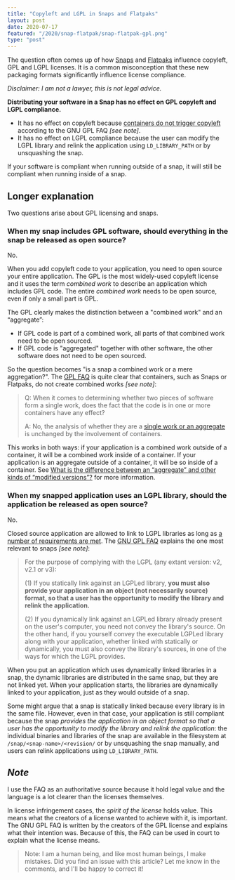 ```yaml
---
title: "Copyleft and LGPL in Snaps and Flatpaks"
layout: post
date: 2020-07-17
featured: "/2020/snap-flatpak/snap-flatpak-gpl.png"
type: "post"
---
```


The question often comes up of how [Snaps](https://snapcraft.io/) and [Flatpaks](https://flatpak.github.io/) influence copyleft, GPL and LGPL licenses. It is a common misconception that these new packaging formats significantly influence license compliance.

*Disclaimer: I am not a lawyer, this is not legal advice.*

**Distributing your software in a Snap has no effect on GPL copyleft and LGPL compliance.**

* It has no effect on copyleft because [containers do not trigger copyleft](https://www.gnu.org/licenses/gpl-faq.html#AggregateContainers) according to the GNU GPL FAQ *[see note]*.
* It has no effect on LGPL compliance because the user can modify the LGPL library and relink the application using `LD_LIBRARY_PATH` or by unsquashing the snap.

If your software is compliant when running outside of a snap, it will still be compliant when running inside of a snap.

## Longer explanation

Two questions arise about GPL licensing and snaps.

### When my snap includes GPL software, should everything in the snap be released as open source?

No.

When you add copyleft code to your application, you need to open source your entire application. The GPL is the most widely-used copyleft license and it uses the term *combined work* to describe an application which includes GPL code. The entire *combined work* needs to be open source, even if only a small part is GPL.

The GPL clearly makes the distinction between a "combined work" and an “aggregate”:

* If GPL code is part of a combined work, all parts of that combined work need to be open sourced.
* If GPL code is "aggregated" together with other software, the other software does not need to be open sourced.

So the question becomes "is a snap a combined work or a mere aggregation?". The [GPL FAQ](https://www.gnu.org/licenses/gpl-faq.html#AggregateContainers) is quite clear that containers, such as Snaps or Flatpaks, do not create combined works *[see note]*:

> Q: When it comes to determining whether two pieces of software form a single work, does the fact that the code is in one or more containers have any effect?
>
>A: No, the analysis of whether they are a [single work or an aggregate](https://www.gnu.org/licenses/gpl-faq.html#MereAggregation) is unchanged by the involvement of containers.

This works in both ways: if your application is a combined work outside of a container, it will be a combined work inside of a container. If your application is an aggregate outside of a container, it will be so inside of a container. See [What is the difference between an “aggregate” and other kinds of “modified versions”?](https://www.gnu.org/licenses/gpl-faq.html#MereAggregation) for more information.

### When my snapped application uses an LGPL library, should the application be released as open source?

No.

Closed source application are allowed to link to LGPL libraries as long as [a number of requirements are met](https://opensource.org/licenses/LGPL-3.0#section4). The [GNU GPL FAQ](https://www.gnu.org/licenses/gpl-faq.html#LGPLStaticVsDynamic) explains the one most relevant to snaps  *[see note]*:

> For the purpose of complying with the LGPL (any extant version: v2, v2.1 or v3):
>
>   (1) If you statically link against an LGPLed library, **you must also provide your application in an object (not necessarily source) format, so that a user has the opportunity to modify the library and relink the application.**
>
>   (2) If you dynamically link against an LGPLed library already present on the user's computer, you need not convey the library's source. On the other hand, if you yourself convey the executable LGPLed library along with your application, whether linked with statically or dynamically, you must also convey the library's sources, in one of the ways for which the LGPL provides.

When you put an application which uses dynamically linked libraries in a snap, the dynamic libraries are distributed in the same snap, but they are not linked yet. When your application starts, the libraries are dynamically linked to your application, just as they would outside of a snap.

Some might argue that a snap is statically linked because every library is in the same file. However, even in that case, your application is still compliant because the snap *provides the application in an object format so that a user has the opportunity to modify the library and relink the application*: the individual binaries and libraries of the snap are available in the filesystem at `/snap/<snap-name>/<revision/` or by unsquashing the snap manually, and users can relink applications using `LD_LIBRARY_PATH`.

## *Note*

I use the FAQ as an authoritative source because it hold legal value and the language is a lot clearer than the licenses themselves.

In license infringement cases, the *spirit of the license* holds value. This means what the creators of a license wanted to achieve with it, is important. The GNU GPL FAQ is written by the creators of the GPL license and explains what their intention was. Because of this, the FAQ can be used in court to explain what the license means.

> Note: I am a human being, and like most human beings, I make mistakes. Did you find an issue with this article? Let me know in the comments, and I'll be happy to correct it!
